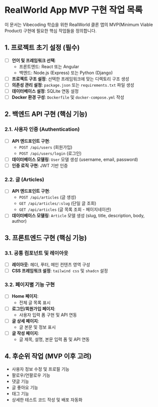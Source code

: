 # RealWorld App MVP 구현 작업 목록

이 문서는 Vibecoding 학습을 위한 RealWorld 클론 앱의 MVP(Minimum Viable Product) 구현에 필요한 핵심 작업들을 정의합니다.

## 1. 프로젝트 초기 설정 (필수)
- [ ] **언어 및 프레임워크 선택**:
    - 프론트엔드: React 또는 Angular
    - 백엔드: Node.js (Express) 또는 Python (Django)
- [ ] **프로젝트 구조 설정**: 선택한 프레임워크에 맞는 디렉토리 구조 생성
- [ ] **의존성 관리 설정**: `package.json` 또는 `requirements.txt` 파일 생성
- [ ] **데이터베이스 설정**: SQLite 연동 설정
- [ ] **Docker 환경 구성**: `Dockerfile` 및 `docker-compose.yml` 작성

## 2. 백엔드 API 구현 (핵심 기능)

### 2.1. 사용자 인증 (Authentication)
- [ ] **API 엔드포인트 구현**:
    - `POST /api/users` (회원가입)
    - `POST /api/users/login` (로그인)
- [ ] **데이터베이스 모델링**: `User` 모델 생성 (username, email, password)
- [ ] **인증 로직 구현**: JWT 기반 인증

### 2.2. 글 (Articles)
- [ ] **API 엔드포인트 구현**:
    - `POST /api/articles` (글 생성)
    - `GET /api/articles/:slug` (단일 글 조회)
    - `GET /api/articles` (글 목록 조회 - 페이지네이션)
- [ ] **데이터베이스 모델링**: `Article` 모델 생성 (slug, title, description, body, author)

## 3. 프론트엔드 구현 (핵심 기능)

### 3.1. 공통 컴포넌트 및 레이아웃
- [ ] **레이아웃**: 헤더, 푸터, 메인 컨텐츠 영역 구성
- [ ] **CSS 프레임워크 설정**: `tailwind css` 및 `shadcn` 설정

### 3.2. 페이지별 기능 구현
- [ ] **Home 페이지**:
    - 전체 글 목록 표시
- [ ] **로그인/회원가입 페이지**:
    - 사용자 입력 폼 구현 및 API 연동
- [ ] **글 상세 페이지**:
    - 글 본문 및 정보 표시
- [ ] **글 작성 페이지**:
    - 글 제목, 설명, 본문 입력 폼 및 API 연동

## 4. 후순위 작업 (MVP 이후 고려)
- 사용자 정보 수정 및 프로필 기능
- 팔로우/언팔로우 기능
- 댓글 기능
- 글 좋아요 기능
- 태그 기능
- 상세한 테스트 코드 작성 및 배포 자동화